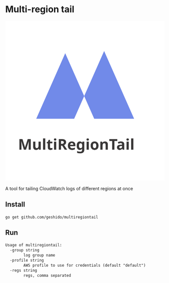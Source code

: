 Multi-region tail
===

![logo](https://raw.githubusercontent.com/geshido/multiregiontail/master/logo.svg)

A tool for tailing CloudWatch logs of different regions at once

Install
---

`go get github.com/geshido/multiregiontail`

Run
---

```
Usage of multiregiontail:
  -group string
    	log group name
  -profile string
    	AWS profile to use for credentials (default "default")
  -regs string
    	regs, comma separated
``` 